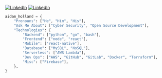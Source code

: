 [![LinkedIn](https://img.shields.io/badge/LinkedIn-aidandholland-blue)](https://www.linkedin.com/in/aidandholland/)
[![LinkedIn](https://img.shields.io/badge/Email-thehappydinoa@gmail.com-orange)](mailto:thehappydinoa@gmail.com)

```python
aidan_holland = {
    "Pronouns": ["He", "Him", "His"],
    "Ask Me About": ["Cyber Security", "Open Source Development"],
    "Technologies": {
        "Backend": ["python", "go", "bash"],
        "Frontend": ["node", "react"],
        "Mobile": ["react-native"],
        "Database": ["MySQL", "NoSQL"],
        "Serverless": ["AWS Lambda"],
        "Dev Ops": ["AWS", "GitHub", "GitLab", "Docker", "Terraform"],
        "Misc": ["Firebase"],
    },
}
```
